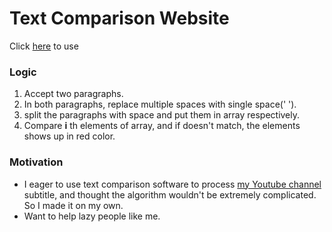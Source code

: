 # Text Comparison Website

Click [here](https://unow0517.github.io/TextComparison/) to use

### Logic
1. Accept two paragraphs.
2. In both paragraphs, replace multiple spaces with single space(' ').
3. split the paragraphs with space and put them in array respectively.
4. Compare **i** th elements of array, and if doesn't match, the elements shows up in red color.


### Motivation
- I eager to use text comparison software to process [my Youtube channel](https://www.youtube.com/channel/UCpor_rpeBwgmc1HU0QS0s3A) subtitle, and thought the algorithm wouldn't be extremely complicated. So I made it on my own.
- Want to help lazy people like me.
